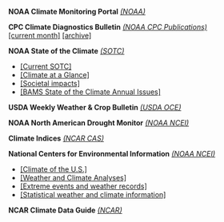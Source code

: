 **NOAA Climate Monitoring Portal** *[(NOAA)](https://www.ncdc.noaa.gov/climate-monitoring/)*  

**CPC Climate Diagnostics Bulletin**  *[(NOAA CPC Publications)](https://www.cpc.ncep.noaa.gov/products/outreach/publications.shtml)*  
[[current month]](https://www.cpc.ncep.noaa.gov/products/CDB/)
[[archive]](https://www.cpc.ncep.noaa.gov/products/CDB/CDB_Archive_html/CDB_archive.shtml) 

**NOAA State of the Climate** *[(SOTC)](https://www.ncdc.noaa.gov/sotc/)*  

- [[Current SOTC]](https://www.ncdc.noaa.gov/sotc/)
- [[Climate at a Glance]](https://www.ncdc.noaa.gov/bams)
- [[Societal impacts]](https://www.ncdc.noaa.gov/societal-impacts/)
- [[BAMS State of the Climate Annual Issues]](https://www.ncdc.noaa.gov/bams)

**USDA Weekly Weather & Crop Bulletin** *[(USDA OCE)](https://www.usda.gov/oce/weather/pubs/Weekly/Wwcb/)*

**NOAA North American Drought Monitor**  *[(NOAA NCEI)](https://www.ncdc.noaa.gov/temp-and-precip/drought/nadm/maps)*  

**Climate Indices** *[(NCAR CAS)](http://www.cgd.ucar.edu/cas/catalog/climind/)*

**National Centers for Environmental Information** *[(NOAA NCEI)](https://www.ncdc.noaa.gov)*  

- [[Climate of the U.S.]](https://www.ncdc.noaa.gov/climate-information/climate-us)
- [[Weather and Climate Analyses]](https://www.ncdc.noaa.gov/climate-information/analyses)
- [[Extreme events and weather records]](https://www.ncdc.noaa.gov/climate-information/extreme-events)
- [[Statistical weather and climate information]](https://www.ncdc.noaa.gov/climate-information/statistical-weather-and-climate-information)

**NCAR Climate Data Guide** *[(NCAR)](https://climatedataguide.ucar.edu/)*




